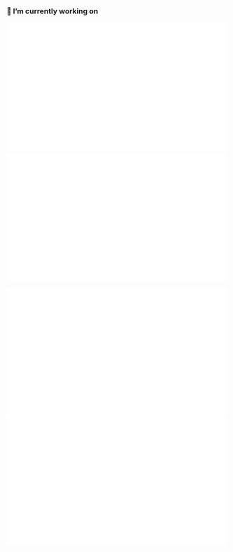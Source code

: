 ### 🔭 I’m currently working on 

![](https://github.com/calvarado2004/stats/blob/master/generated/overview.svg#gh-dark-mode-only)
![](https://github.com/calvarado2004/stats/blob/master/generated/overview.svg#gh-light-mode-only)


![](https://github.com/calvarado2004/stats/blob/master/generated/languages.svg#gh-dark-mode-only)
![](https://github.com/calvarado2004/stats/blob/master/generated/languages.svg#gh-light-mode-only)


<!--
**calvarado2004/calvarado2004** is a ✨ _special_ ✨ repository because its `README.md` (this file) appears on your GitHub profile.

Here are some ideas to get you started:

- 🔭 I’m currently working on ...
- 🌱 I’m currently learning ...
- 👯 I’m looking to collaborate on ...
- 🤔 I’m looking for help with ...
- 💬 Ask me about ...
- 📫 How to reach me: ...
- 😄 Pronouns: ...
- ⚡ Fun fact: ...
-->
